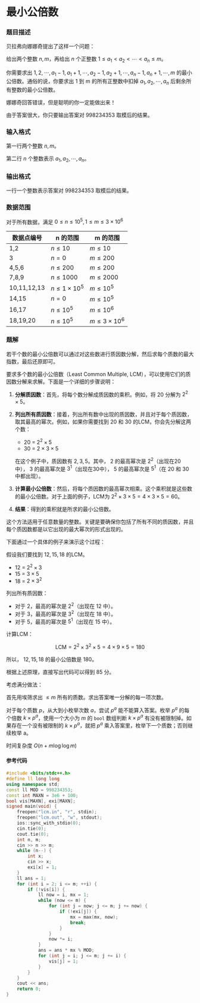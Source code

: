 # 最小公倍数

### 题目描述

贝拉弗向娜娜奇提出了这样一个问题：

给出两个整数 $n,m$，再给出 $n$ 个正整数 $1\le a_1 < a_2 < \cdots < a_n\le m$。

你需要求出 $1,2,\cdots,a_1-1,a_1+1,\cdots,a_2-1,a_2+1,\cdots ,a_n-1,a_n+1,\cdots ,m$ 的最小公倍数。通俗的说，你要求出 1 到 m 的所有正整数中扣掉 $a_1,a_2,\cdots,a_n$ 后剩余所有整数的最小公倍数。

娜娜奇回答错误，但是聪明的你一定能做出来！

由于答案很大，你只要输出答案对 $998234353$ 取模后的结果。

### 输入格式

第一行两个整数 $n,m$。

第二行 $n$ 个整数表示 $a_1,a_2,\cdots,a_n$。

### 输出格式

一行一个整数表示答案对 $998234353$ 取模后的结果。

### 数据范围

对于所有数据，满足 $0\le n\le 10^5,1\le m\le 3\times10^6$

| 数据点编号 | n 的范围 | m 的范围 |
| --- | --- | --- |
| 1,2 | $n\le 10$ | $m\le 10$ |
| 3 | $n=0$ | $m \le 200$ |
| 4,5,6 | $n\le 200$ | $m\le 200$ |
| 7,8,9 | $n \le 1000$ | $m\le 2000$ |
| 10,11,12,13 | $n\le 1\times 10^5$ | $m\le 10^5$ |
| 14,15 | $n=0$ | $m\le 10^5$ |
| 16,17 | $n\le 10^5$ | $m\le 10^6$ |
| 18,19,20 | $n\le 10^5$ | $m\le 3\times 10^6$ |

<div style="page-break-after: always"></div>

### 题解
若干个数的最小公倍数可以通过对这些数进行质因数分解，然后求每个质数的最大指数，最后还原即可。

要求多个数的最小公倍数（Least Common Multiple, LCM），可以使用它们的质因数分解来求解。下面是一个详细的步骤说明：

1. **分解质因数**：首先，将每个数分解成质因数的乘积。例如，将 $20$ 分解为 $2^2 \times 5$。

2. **列出所有质因数**：接着，列出所有数中出现的质因数，并且对于每个质因数，取其最高的幂次。例如，如果你需要找到 $20$ 和 $30$ 的LCM，你会先分解这两个数：
   - $20$ = $2^2 \times 5$
   - $30$ = $2 \times 3 \times 5$

   在这个例子中，质因数有 $2,3,5$。其中， $2$ 的最高幂次是 $2^2$（出现在20中）， $3$ 的最高幂次是 $3^1$（出现在30中）， $5$ 的最高幂次是 $5^1$（在 $20$ 和 $30$ 中都出现）。

3. **计算最小公倍数**：然后，将每个质因数的最高幂次相乘。这个乘积就是这些数的最小公倍数。对于上面的例子，LCM为 $2^2 \times 3 \times 5 = 4 \times 3 \times 5 = 60$。

4. **结果**：得到的乘积就是所求的最小公倍数。

这个方法适用于任意数量的整数。关键是要确保你包括了所有不同的质因数，并且每个质因数都是以它出现的最大幂次的形式出现的。

下面通过一个具体的例子来演示这个过程：

假设我们要找到 $12,15,18$ 的LCM。

- $12$ = $2^2 \times 3$
- $15$ = $3 \times 5$
- $18$ = $2 \times 3^2$

列出所有质因数：

- 对于 $2$，最高的幂次是 $2^2$（出现在 $12$ 中）。
- 对于 $3$，最高的幂次是 $3^2$（出现在 $18$ 中）。
- 对于 $5$，最高的幂次是 $5^1$（出现在 $15$ 中）。

计算LCM：

$$
\text{LCM} = 2^2 \times 3^2 \times 5 = 4 \times 9 \times 5 = 180
$$

所以， $12,15,18$ 的最小公倍数是 $180$。

根据上述原理，直接写出代码可以得到 $85$ 分。

考虑满分做法：

首先用埃筛求出 $\leq m$ 所有的质数。求出答案唯一分解的每一项次数。

对于每个质数 $p$，从大到小枚举次数 $a$，尝试 $p^a$ 能不能算入答案。枚举 $p^a$ 的每个倍数 $k\times p^a$，使用一个大小为 $m$ 的 `bool` 数组判断 $k\times p^a$ 有没有被限制掉。如果存在一个没有被限制的 $k\times p^a$，就把 $p^a$ 乘入答案里，枚举下一个质数；否则继续枚举 a。

时间复杂度 $O(n+m\log\log m)$


#### 参考代码

```c++
#include <bits/stdc++.h>
#define ll long long
using namespace std;
const ll MOD = 998234353;
const int MAXN = 3e6 + 100;
bool vis[MAXN], exi[MAXN];
signed main(void) {
    freopen("lcm.in", "r", stdin);
    freopen("lcm.out", "w", stdout);
    ios::sync_with_stdio(0);
    cin.tie(0);
    cout.tie(0);
    int n, m;
    cin >> n >> m;
    while (n--) {
        int x;
        cin >> x;
        exi[x] = 1;
    }
    ll ans = 1;
    for (int i = 2; i <= m; ++i) {
        if (!vis[i]) {
            ll now = i, mx = 1;
            while (now <= m) {
                for (int j = now; j <= m; j += now) {
                    if (!exi[j]) {
                        mx = max(mx, now);
                        break;
                    }
                }
                now *= i;
            }
            ans = ans * mx % MOD;
            for (int j = i; j <= m; j += i) {
                vis[j] = 1;
            }
        }
    }
    cout << ans;
    return 0;
}
```

<div style="page-break-after: always"></div>
